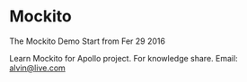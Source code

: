 # Mockito
The Mockito Demo
Start from Fer 29 2016

Learn Mockito for Apollo project.
For knowledge share.
Email: alvin@live.com
